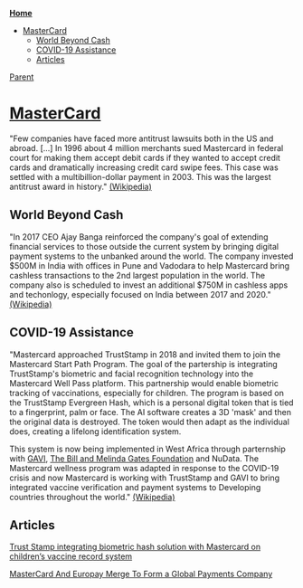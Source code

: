 <!-- START doctoc generated TOC please keep comment here to allow auto update -->
<!-- DON'T EDIT THIS SECTION, INSTEAD RE-RUN doctoc TO UPDATE -->
**[Home](#pages/blog/cv19/index)**

- [MasterCard](#mastercard)
  - [World Beyond Cash](#world-beyond-cash)
  - [COVID-19 Assistance](#covid-19-assistance)
  - [Articles](#articles)

<!-- END doctoc generated TOC please keep comment here to allow auto update -->

[Parent](#pages/blog/cv19/artificial)

# [MasterCard](https://en.wikipedia.org/wiki/MasterCard)



"Few companies have faced more antitrust lawsuits both in the US and abroad.
[...]
In 1996 about 4 million merchants sued Mastercard in federal court for making 
them accept debit cards if they wanted to accept credit cards and dramatically 
increasing credit card swipe fees. This case was settled with a 
multibillion-dollar payment in 2003. This was the largest antitrust award in 
history."
[(Wikipedia)](https://en.wikipedia.org/wiki/MasterCard)

## World Beyond Cash

"In 2017 CEO Ajay Banga reinforced the company's goal of extending financial 
services to those outside the current system by bringing digital payment 
systems to the unbanked around the world. The company invested $500M in India 
with offices in Pune and Vadodara to help Mastercard bring cashless 
transactions to the 2nd largest population in the world. The company also is 
scheduled to invest an additional $750M in cashless apps and techonlogy, 
especially focused on India between 2017 and 2020."
[(Wikipedia)](https://en.wikipedia.org/wiki/MasterCard)

## COVID-19 Assistance

"Mastercard approached TrustStamp in 2018 and invited them to join the 
Mastercard Start Path Program. The goal of the partership is integrating 
TrustStamp's biometric and facial recognition technology into the Mastercard 
Well Pass platform. This partnership would enable biometric tracking of 
vaccinations, especially for children. The program is based on the TrustStamp 
Evergreen Hash, which is a personal digital token that is tied to a 
fingerprint, palm or face. The AI software creates a 3D 'mask' and then the 
original data is destroyed. The token would then adapt as the individual 
does, creating a lifelong identification system.

This system is now being implemented in West Africa through parternship 
with [GAVI](#pages/blog/cv19/gavi), 
[The Bill and Melinda Gates Foundation](#pages/blog/cv19/bilmel)
and NuData. The Mastercard 
wellness program was adapted in response to the COVID-19 crisis and now 
Mastercard is working with TrustStamp and GAVI to bring integrated vaccine 
verification and payment systems to Developing countries throughout the world."
[(Wikipedia)](https://en.wikipedia.org/wiki/MasterCard)


## Articles

[Trust Stamp integrating biometric hash solution with Mastercard on children’s vaccine record system](https://www.biometricupdate.com/202007/trust-stamp-integrating-biometric-hash-solution-with-mastercard-on-childrens-vaccine-record-system)

[MasterCard And Europay Merge To Form a Global Payments Company](https://www.banktech.com/payments/mastercard-and-europay-merge-to-form-a-global-payments-company/d/d-id/1288945.html)

